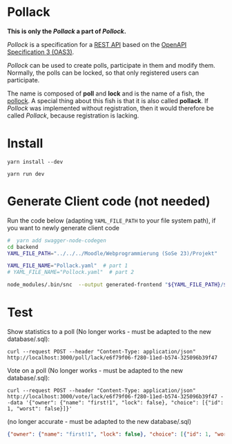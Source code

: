 # Pollack

**This is **only** the _Pollack_ a part of _Pollock_.**

_Pollock_ is a specification for a [REST API](https://www.redhat.com/en/topics/api/what-is-a-rest-api) based on the [OpenAPI Specification 3 (OAS3)](https://spec.openapis.org/oas/v3.0.3).

_Pollock_ can be used to create polls, participate in them and modify them. Normally, the polls can be locked, so that only registered users can participate.

The name is composed of **poll** and **lock** and is the name of a fish, the [pollock](https://en.wikipedia.org/wiki/Pollock). A special thing about this fish is that it is also called **pollack**. If _Pollock_ was implemented without registration, then it would therefore be called _Pollack_, because registration is lacking.

# Install

```shell
yarn install --dev

yarn run dev
```

# Generate Client code (not needed)
Run the code below (adapting `YAML_FILE_PATH` to your file system path), if you want to newly generate client code 
```bash
#  yarn add swagger-node-codegen
cd backend
YAML_FILE_PATH="../../../Moodle/Webprogrammierung (SoSe 23)/Projekt"

YAML_FILE_NAME="Pollack.yaml"  # part 1
# YAML_FILE_NAME="Pollock.yaml"  # part 2 

node_modules/.bin/snc  --output generated-frontend "${YAML_FILE_PATH}/${YAML_FILE_NAME}"
```


# Test
Show statistics to a poll (No longer works - must be adapted to the new database/.sql):
```shell
curl --request POST --header "Content-Type: application/json" http://localhost:3000/poll/lack/e6f79f06-f280-11ed-b574-325096b39f47
```

Vote on a poll (No longer works - must be adapted to the new database/.sql):
```shell
curl --request POST --header "Content-Type: application/json" http://localhost:3000/vote/lack/e6f79f06-f280-11ed-b574-325096b39f47 --data '{"owner": {"name": "first!1", "lock": false}, "choice": [{"id": 1, "worst": false}]}'
```
(no longer accurate - must be adapted to the new database/.sql)
```json
{"owner": {"name": "first!1", "lock": false}, "choice": [{"id": 1, "worst": false}]}
```


